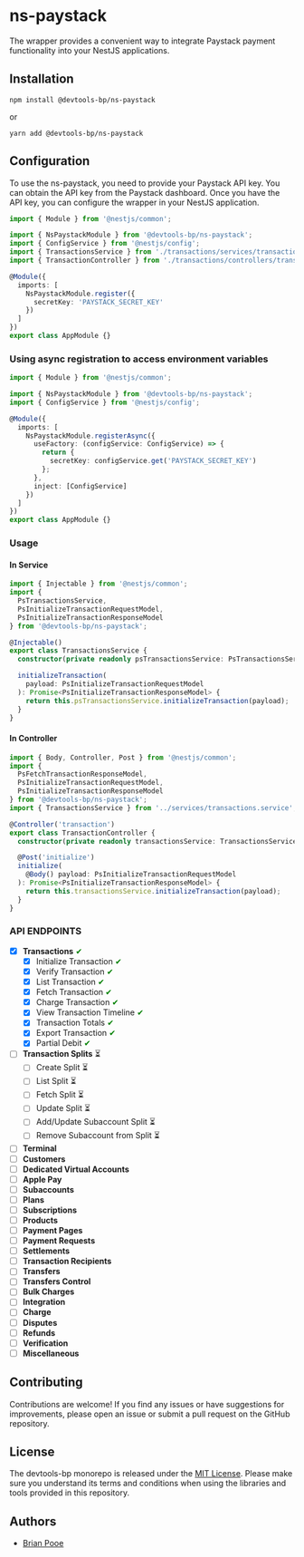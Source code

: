 # ns-paystack

The wrapper provides a convenient way to integrate Paystack payment functionality into your NestJS applications.

## Installation

```shell
npm install @devtools-bp/ns-paystack
```

or

```shell
yarn add @devtools-bp/ns-paystack
```

## Configuration

To use the ns-paystack, you need to provide your Paystack API key. You can obtain the API key from the Paystack
dashboard. Once you have the API key, you can configure the wrapper in your NestJS application.

```typescript
import { Module } from '@nestjs/common';

import { NsPaystackModule } from '@devtools-bp/ns-paystack';
import { ConfigService } from '@nestjs/config';
import { TransactionsService } from './transactions/services/transactions.service';
import { TransactionController } from './transactions/controllers/transaction.controller';

@Module({
  imports: [
    NsPaystackModule.register({
      secretKey: 'PAYSTACK_SECRET_KEY'
    })
  ]
})
export class AppModule {}
```

### Using async registration to access environment variables

```typescript
import { Module } from '@nestjs/common';

import { NsPaystackModule } from '@devtools-bp/ns-paystack';
import { ConfigService } from '@nestjs/config';

@Module({
  imports: [
    NsPaystackModule.registerAsync({
      useFactory: (configService: ConfigService) => {
        return {
          secretKey: configService.get('PAYSTACK_SECRET_KEY')
        };
      },
      inject: [ConfigService]
    })
  ]
})
export class AppModule {}
```

### Usage

#### In Service

```typescript
import { Injectable } from '@nestjs/common';
import {
  PsTransactionsService,
  PsInitializeTransactionRequestModel,
  PsInitializeTransactionResponseModel
} from '@devtools-bp/ns-paystack';

@Injectable()
export class TransactionsService {
  constructor(private readonly psTransactionsService: PsTransactionsService) {}

  initializeTransaction(
    payload: PsInitializeTransactionRequestModel
  ): Promise<PsInitializeTransactionResponseModel> {
    return this.psTransactionsService.initializeTransaction(payload);
  }
}
```

#### In Controller

```typescript
import { Body, Controller, Post } from '@nestjs/common';
import {
  PsFetchTransactionResponseModel,
  PsInitializeTransactionRequestModel,
  PsInitializeTransactionResponseModel
} from '@devtools-bp/ns-paystack';
import { TransactionsService } from '../services/transactions.service';

@Controller('transaction')
export class TransactionController {
  constructor(private readonly transactionsService: TransactionsService) {}

  @Post('initialize')
  initialize(
    @Body() payload: PsInitializeTransactionRequestModel
  ): Promise<PsInitializeTransactionResponseModel> {
    return this.transactionsService.initializeTransaction(payload);
  }
}
```

### API ENDPOINTS

- [x] **Transactions** <span style="color:green;">&#x2714;</span>
  - [x] Initialize Transaction <span style="color:green;">&#x2714;</span>
  - [x] Verify Transaction <span style="color:green;">&#x2714;</span>
  - [x] List Transaction <span style="color:green;">&#x2714;</span>
  - [x] Fetch Transaction <span style="color:green;">&#x2714;</span>
  - [x] Charge Transaction <span style="color:green;">&#x2714;</span>
  - [x] View Transaction Timeline <span style="color:green;">&#x2714;</span>
  - [x] Transaction Totals <span style="color:green;">&#x2714;</span>
  - [x] Export Transaction <span style="color:green;">&#x2714;</span>
  - [x] Partial Debit <span style="color:green;">&#x2714;</span>
- [ ] **Transaction Splits** &#x23F3;
  - [ ] Create Split &#x23F3;
  - [ ] List Split &#x23F3;
  - [ ] Fetch Split &#x23F3;
  - [ ] Update Split &#x23F3;
  - [ ] Add/Update Subaccount Split &#x23F3;
  - [ ] Remove Subaccount from Split &#x23F3;
- [ ] **Terminal**
- [ ] **Customers**
- [ ] **Dedicated Virtual Accounts**
- [ ] **Apple Pay**
- [ ] **Subaccounts**
- [ ] **Plans**
- [ ] **Subscriptions**
- [ ] **Products**
- [ ] **Payment Pages**
- [ ] **Payment Requests**
- [ ] **Settlements**
- [ ] **Transaction Recipients**
- [ ] **Transfers**
- [ ] **Transfers Control**
- [ ] **Bulk Charges**
- [ ] **Integration**
- [ ] **Charge**
- [ ] **Disputes**
- [ ] **Refunds**
- [ ] **Verification**
- [ ] **Miscellaneous**

## Contributing

Contributions are welcome! If you find any issues or have suggestions for improvements, please open an issue or submit a
pull request on the GitHub repository.

## License

The devtools-bp monorepo is released under
the [MIT License](https://github.com/brianpooe/devtools-bp/blob/main/LICENSE). Please make sure you understand its
terms and conditions when using the libraries and tools provided in this repository.

## Authors

- [Brian Pooe](https://github.com/brianpooe)

